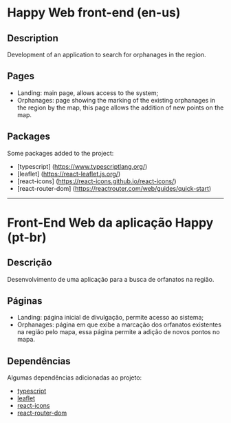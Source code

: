 
# Happy Web front-end (en-us)

## Description

Development of an application to search for orphanages in the region.

## Pages

- Landing: main page, allows access to the system;
- Orphanages: page showing the marking of the existing orphanages in the region by the map, this page allows the addition of new points on the map.

## Packages

Some packages added to the project:

- [typescript] (https://www.typescriptlang.org/)
- [leaflet] (https://react-leaflet.js.org/)
- [react-icons] (https://react-icons.github.io/react-icons/)
- [react-router-dom] (https://reactrouter.com/web/guides/quick-start)

<hr />

# Front-End Web da aplicação Happy (pt-br)  

## Descrição

Desenvolvimento de uma aplicação para a busca de orfanatos na região.

## Páginas

- Landing: página inicial de divulgação, permite acesso ao sistema;
- Orphanages: página em que exibe a marcação dos orfanatos existentes na região pelo mapa, essa página permite a adição de novos pontos no mapa.

## Dependências

Algumas dependências adicionadas ao projeto:

- [typescript](https://www.typescriptlang.org/)
- [leaflet](https://react-leaflet.js.org/)
- [react-icons](https://react-icons.github.io/react-icons/)
- [react-router-dom](https://reactrouter.com/web/guides/quick-start)
